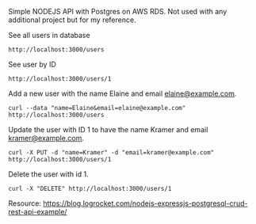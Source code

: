Simple NODEJS API with Postgres on AWS RDS. Not used with any additional project but for my reference.

See all users in database

    http://localhost:3000/users

See user by ID

    http://localhost:3000/users/1

Add a new user with the name Elaine and email elaine@example.com.
    
    curl --data "name=Elaine&email=elaine@example.com" http://localhost:3000/users

Update the user with ID 1 to have the name Kramer and email kramer@example.com.

    curl -X PUT -d "name=Kramer" -d "email=kramer@example.com" http://localhost:3000/users/1

Delete the user with id 1.

    curl -X "DELETE" http://localhost:3000/users/1

Resource: https://blog.logrocket.com/nodejs-expressjs-postgresql-crud-rest-api-example/